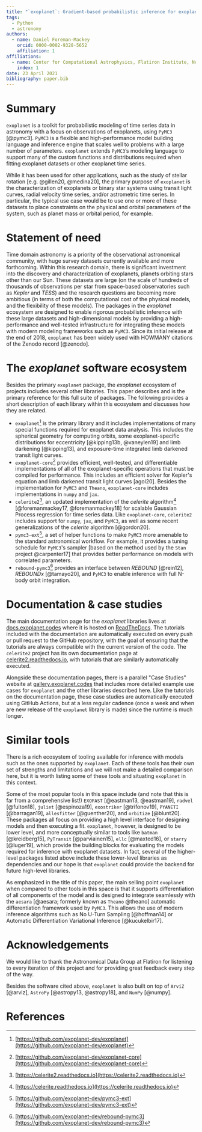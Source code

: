 ```yaml
---
title: "`exoplanet`: Gradient-based probabilistic inference for exoplanet data & other astronomical time series"
tags:
  - Python
  - astronomy
authors:
  - name: Daniel Foreman-Mackey
    orcid: 0000-0002-9328-5652
    affiliation: 1
affiliations:
  - name: Center for Computational Astrophysics, Flatiron Institute, New York, NY
    index: 1
date: 23 April 2021
bibliography: paper.bib
---
```


# Summary

`exoplanet` is a toolkit for probabilistic modeling of time series data in
astronomy with a focus on observations of exoplanets, using `PyMC3` [@pymc3].
`PyMC3` is a flexible and high-performance model building language and inference
engine that scales well to problems with a large number of parameters.
`exoplanet` extends `PyMC3`’s modeling language to support many of the custom
functions and distributions required when fitting exoplanet datasets or other
exoplanet time series.

While it has been used for other applications, such as the study of stellar
rotation [e.g. @gillen20, @medina20], the primary purpose of `exoplanet` is the
characterization of exoplanets or binary star systems using transit light
curves, radial velocity time series, and/or astrometric time series. In
particular, the typical use case would be to use one or more of these datasets
to place constraints on the physical and orbital parameters of the system, such
as planet mass or orbital period, for example.

# Statement of need

Time domain astronomy is a priority of the observational astronomical community,
with huge survey datasets currently available and more forthcoming. Within this
research domain, there is significant investment into the discovery and
characterization of exoplanets, planets orbiting stars other than our Sun. These
datasets are large (on the scale of hundreds of thousands of observations per
star from space-based observatories such as _Kepler_ and _TESS_) and the
research questions are becoming more ambitious (in terms of both the
computational cost of the physical models, and the flexibility of these models).
The packages in the _exoplanet_ ecosystem are designed to enable rigorous
probabilistic inference with these large datasets and high-dimensional models by
providing a high-performance and well-tested infrastructure for integrating
these models with modern modeling frameworks such as `PyMC3`. Since its initial
release at the end of 2018, `exoplanet` has been widely used with HOWMANY
citations of the Zenodo record [@zenodo].

# The _exoplanet_ software ecosystem

Besides the primary `exoplanet` package, the _exoplanet_ ecosystem of projects
includes several other libraries. This paper describes and is the primary
reference for this full suite of packages. The following provides a short
description of each library within this ecosystem and discusses how they are
related.

- `exoplanet`[^exoplanet] is the primary library and it includes implementations
  of many special functions required for exoplanet data analysis. This includes
  the spherical geometry for computing orbits, some exoplanet-specific
  distributions for eccentricity [@kipping13b, @vaneylen19] and limb darkening
  [@kipping13], and exposure-time integrated limb darkened transit light curves.
- `exoplanet-core`[^exoplanet-core] provides efficient, well-tested, and
  differentiable implementations of all of the exoplanet-specific operations
  that must be compiled for performance. This includes an efficient solver for
  Kepler's equation and limb darkened transit light curves [agol20]. Besides the
  implementation for `PyMC3` and `Theano`, `exoplanet-core` includes
  implementations in `numpy` and `jax`.
- `celerite2`[^celerite2], an updated implementation of the _celerite_
  algorithm[^celerite] [@foremanmackey17, @foremanmackey18] for scalable
  Gaussian Process regression for time series data. Like `exoplanet-core`,
  `celerite2` includes support for `numpy`, `jax`, and `PyMC3`, as well as some
  recent generalizations of the _celerite_ algorithm [@gordon20].
- `pymc3-ext`[^pymc3-ext], a set of helper functions to make `PyMC3` more
  amenable to the standard astronomical workflow. For example, it provides a
  tuning schedule for `PyMC3`'s sampler [based on the method used by the `Stan`
  project @carpenter17] that provides better performance on models with
  correlated parameters.
- `rebound-pymc3`[^rebound-pymc3] provides an interface between _REBOUND_
  [@rein12], _REBOUNDx_ [@tamayo20], and `PyMC3` to enable inference with full
  N-body orbit integration.

# Documentation & case studies

The main documentation page for the _exoplanet_ libraries lives at
[docs.exoplanet.codes](https://docs.exoplanet.codes) where it is hosted on
[ReadTheDocs](https://readthedocs.org). The tutorials included with the
documentation are automatically executed on every push or pull request to the
GitHub repository, with the goal of ensuring that the tutorials are always
compatible with the current version of the code. The `celerite2` project has its
own documentation page at
[celerite2.readthedocs.io](https://celerite2.readthedocs.io), with tutorials
that are similarly automatically executed.

Alongside these documentation pages, there is a parallel "Case Studies" website
at [gallery.exoplanet.codes](https://gallery.exoplanet.codes) that includes more
detailed example use cases for `exoplanet` and the other libraries described
here. Like the tutorials on the documentation page, these case studies are
automatically executed using GitHub Actions, but at a less regular cadence (once
a week and when are new release of the `exoplanet` library is made) since the
runtime is much longer.

# Similar tools

There is a rich ecosystem of tooling available for inference with models such as
the ones supported by `exoplanet`. Each of these tools has their own set of
strengths and limitations and we will not make a detailed comparison here, but
it is worth listing some of these tools and situating `exoplanet` in this
context.

Some of the most popular tools in this space include (and note that this is far
from a comprehensive list!) `EXOFAST` [@eastman13, @eastman19], `radvel`
[@fulton18], `juliet` [@espinoza19], `exostriker` [@trifonov19], `PYANETI`
[@barragan19], `allesfitter` [@guenther20], and `orbitize` [@blunt20]. These
packages all focus on providing a high level interface for designing models and
then executing a fit. `exoplanet`, however, is designed to be lower level, and
more conceptually similar to tools like `batman` [@kreidberg15], `PyTransit`
[@parviainen15], `ellc` [@maxted16], or `starry` [@luger19], which provide the
building blocks for evaluating the models required for inference with exoplanet
datasets. In fact, several of the higher-level packages listed above include
these lower-level libraries as dependencies and our hope is that `exoplanet`
could provide the backend for future high-level libraries.

As emphasized in the title of this paper, the main selling point `exoplanet`
when compared to other tools in this space is that it supports differentiation
of all components of the model and is designed to integrate seamlessly with the
`aesara` [@aesara; formerly known as `Theano` @theano] automatic differentiation
framework used by `PyMC3`. This allows the use of modern inference algorithms
such as No U-Turn Sampling [@hoffman14] or Automatic Differentiation Variational
Inference [@kucukelbir17].

# Acknowledgements

We would like to thank the Astronomical Data Group at Flatiron for listening to
every iteration of this project and for providing great feedback every step of
the way.

Besides the software cited above, `exoplanet` is also built on top of `ArviZ`
[@arviz], `AstroPy` [@astropy13, @astropy18], and `NumPy` [@numpy].

# References

[^exoplanet]: [https://github.com/exoplanet-dev/exoplanet](https://github.com/exoplanet-dev/exoplanet)
[^exoplanet-core]: [https://github.com/exoplanet-dev/exoplanet-core](https://github.com/exoplanet-dev/exoplanet-core)
[^celerite2]: [https://celerite2.readthedocs.io](https://celerite2.readthedocs.io)
[^celerite]: [https://celerite.readthedocs.io](https://celerite.readthedocs.io)
[^pymc3-ext]: [https://github.com/exoplanet-dev/pymc3-ext](https://github.com/exoplanet-dev/pymc3-ext)
[^rebound-pymc3]: [https://github.com/exoplanet-dev/rebound-pymc3](https://github.com/exoplanet-dev/rebound-pymc3)
